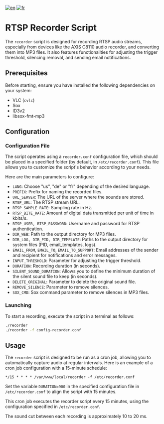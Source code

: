 [![en](https://img.shields.io/badge/lang-en-red.svg)](https://github.com/stefaweb/rtsp-recorder-dev/tree/main)
[![fr](https://img.shields.io/badge/lang-fr-yellow.svg)](https://github.com/stefaweb/rtsp-recorder-dev/blob/main/README.fr.md)

# RTSP Recorder Script

The `recorder` script is designed for recording RTSP audio streams, especially from devices like the AXIS C8110 audio recorder, and converting them into MP3 files. It also features functionalities for adjusting the trigger threshold, silencing removal, and sending email notifications.

## Prerequisites

Before starting, ensure you have installed the following dependencies on your system:

- VLC (`cvlc`)
- Sox
- ID3v2
- libsox-fmt-mp3

## Configuration

### Configuration File

The script operates using a `recorder.conf` configuration file, which should be placed in a specified folder (by default, in `/etc/recorder.conf`). This file allows you to customize the script's behavior according to your needs.

Here are the main parameters to configure:

- `LANG`: Choose "us", "de" or "fr" depending of the desired language.
- `PREFIX`: Prefix for naming the recorded files.
- `URL_SERVER`: The URL of the server where the sounds are stored.
- `RTSP_URL`: The RTSP stream URL.
- `RTSP_SAMPLE_RATE`: Sampling rate in Hz.
- `RTSP_BITE_RATE`: Amount of digital data transmitted per unit of time in kbits/s.
- `RTSP_USER, RTSP_PASSWORD`: Username and password for RTSP authentication.
- `DIR_WEB`: Path to the output directory for MP3 files.
- `DIR_LOG, DIR_PID, DIR_TEMPLATE`: Paths to the output directory for system files (PID, email_templates, logs).
- `EMAIL_FROM`, `EMAIL_TO`, `EMAIL_TO_SUPPORT`: Email addresses of the sender and recipient for notifications and error messages.
- `INPUT_THRESHOLD`: Parameter for adjusting the trigger threshold.
- `DURATION`: Recording duration (in seconds).
- `SILENT_SOUND_DURATION`: Allows you to define the minimum duration of the silent sound file to keep (in seconds).
- `DELETE_ORIGINAL`: Parameter to delete the original sound file.
- `REMOVE_SILENCE`: Parameter to remove silences.
- `SOX_CMD`: Sox command parameter to remove silences in MP3 files.

### Launching

To start a recording, execute the script in a terminal as follows:

```bash
./recorder
./recorder -f config-recorder.conf
```

## Usage

The `recorder` script is designed to be run as a cron job, allowing you to automatically capture audio at regular intervals. Here is an example of a cron job configuration with a 15-minute schedule:

```cron
*/15 * * * * /var/www/local/recorder -f /etc/recorder.conf
```

Set the variable `DURATION=900` in the specified configuration file in `/etc/recorder.conf` to align the script with 15 minutes.

This cron job executes the recorder script every 15 minutes, using the configuration specified in `/etc/recorder.conf`.

The sound cut between each recording is approximately 10 to 20 ms.


